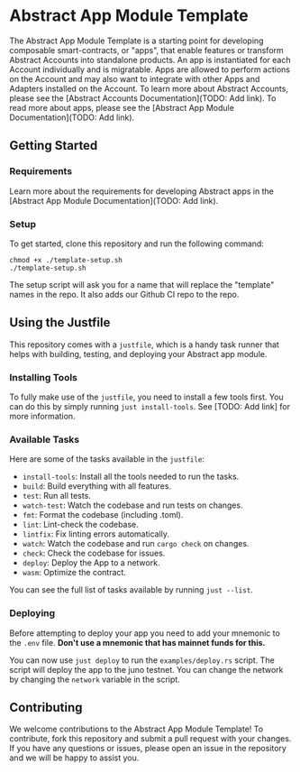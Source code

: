 # Abstract App Module Template

The Abstract App Module Template is a starting point for developing composable smart-contracts, or "apps", that enable features or transform Abstract Accounts into standalone products. An app is instantiated for each Account individually and is migratable. Apps are allowed to perform actions on the Account and may also want to integrate with other Apps and Adapters installed on the Account. To learn more about Abstract Accounts, please see the [Abstract Accounts Documentation](TODO: Add link). To read more about apps, please see the [Abstract App Module Documentation](TODO: Add link).

## Getting Started

### Requirements

Learn more about the requirements for developing Abstract apps in the [Abstract App Module Documentation](TODO: Add link).

### Setup

To get started, clone this repository and run the following command:

```shell
chmod +x ./template-setup.sh
./template-setup.sh
```

The setup script will ask you for a name that will replace the "template" names in the repo. It also adds our Github CI repo to the repo.

## Using the Justfile

This repository comes with a `justfile`, which is a handy task runner that helps with building, testing, and deploying your Abstract app module.

### Installing Tools

To fully make use of the `justfile`, you need to install a few tools first. You can do this by simply running `just install-tools`. See [TODO: Add link] for more information.

### Available Tasks

Here are some of the tasks available in the `justfile`:

- `install-tools`: Install all the tools needed to run the tasks.
- `build`: Build everything with all features.
- `test`: Run all tests.
- `watch-test`: Watch the codebase and run tests on changes.
- `fmt`: Format the codebase (including .toml).
- `lint`: Lint-check the codebase.
- `lintfix`: Fix linting errors automatically.
- `watch`: Watch the codebase and run `cargo check` on changes.
- `check`: Check the codebase for issues.
- `deploy`: Deploy the App to a network.
- `wasm`: Optimize the contract.

You can see the full list of tasks available by running `just --list`.

### Deploying

Before attempting to deploy your app you need to add your mnemonic to the `.env` file. **Don't use a mnemonic that has mainnet funds for this.**

You can now use `just deploy` to run the `examples/deploy.rs` script. The script will deploy the app to the juno testnet. You can change the network by changing the `network` variable in the script.

## Contributing

We welcome contributions to the Abstract App Module Template! To contribute, fork this repository and submit a pull request with your changes. If you have any questions or issues, please open an issue in the repository and we will be happy to assist you.
